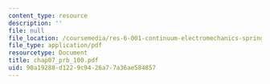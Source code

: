 ```yaml
---
content_type: resource
description: ''
file: null
file_location: /coursemedia/res-6-001-continuum-electromechanics-spring-2009/90a19288d1229c9426a77a36ae584857_chap07_prb_100.pdf
file_type: application/pdf
resourcetype: Document
title: chap07_prb_100.pdf
uid: 90a19288-d122-9c94-26a7-7a36ae584857
---
```

